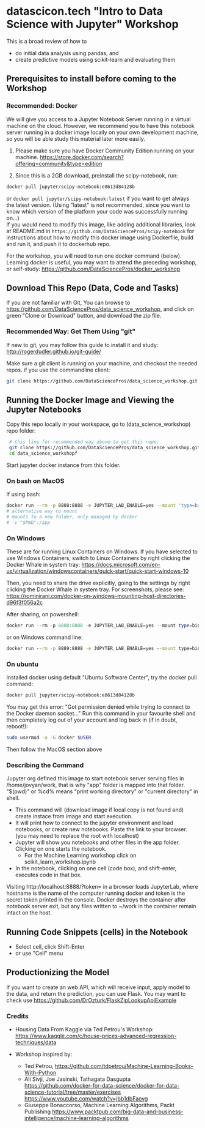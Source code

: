 # datascicon.tech "Intro to Data Science with Jupyter" Workshop

This is a broad review of how to
- do initial data analysis using pandas, and 
- create predictive models using scikit-learn and evaluating them

## Prerequisites to install before coming to the Workshop
### Recommended: Docker
We will give you access to a Jupyter Notebook Server running in a virtual machine on the cloud. However, 
we recommend you to have this notebook server running in a docker image locally on your own development machine, 
so you will be able study this material later more easily.

1. Please make sure you have Docker Community Edition running on your machine.
https://store.docker.com/search?offering=community&type=edition

2. Since this is a 2GB download, preinstall the scipy-notebook, run:
```bash
docker pull jupyter/scipy-notebook:e8613d84128b
```
or `docker pull jupyter/scipy-notebook:latest` if you want to get always the latest version. (Using "latest" is not 
recommended, since you want to know which version of the platform your code was successfully running on...)   
If you would need to modify this image, like adding additional libraries, look at README.md in 
`https://github.com/DataSciencePros/scipy-notebook` for instructions about how to modify this docker image using 
Dockerfile, build and run it, and push it to dockerhub repo.

For the workshop, you will need to run one docker command (below).  
Learning docker is useful, you may want to attend the preceding workshop, or self-study:
https://github.com/DataSciencePros/docker_workshop

## Download This Repo (Data, Code and Tasks)
If you are not familiar with Git, You can browse to https://github.com/DataSciencePros/data_science_workshop, 
and click on green "Clone or Download" button, and download the zip file.

### Recommended Way: Get Them Using "git"
If new to git, you may follow this guide to install it and study:
http://rogerdudler.github.io/git-guide/ 

 [//]: # "or https://product.hubspot.com/blog/git-and-github-tutorial-for-beginners"

Make sure a git client is running on your machine, and checkout the needed repos.
if you use the commandline client:
```bash
git clone https://github.com/DataSciencePros/data_science_workshop.git
```

## Running the Docker Image and Viewing the Jupyter Notebooks
Copy this repo locally in your workspace, go to (data_science_workshop) repo folder:
```bash
 # this line for recommended way above to get this repo:
 git clone https://github.com/DataSciencePros/data_science_workshop.git
 cd data_science_workshopf
```
Start jupyter docker instance from this folder.

### On bash on MacOS
If using bash:
 ```bash
 docker run --rm -p 8888:8888 -e JUPYTER_LAB_ENABLE=yes --mount 'type=bind,src='"$(pwd)"'/app,target=/home/jovyan/work' jupyter/scipy-notebook:e8613d84128b
 # alternative way to mount
 # mounts to a new folder, only managed by docker
 # -v "$PWD":/app
```
### On Windows
These are for running Linux Containers on Windows.
If you have selected to use Windows Containers, switch to Linux Containers by right clicking the Docker Whale in system tray:
https://docs.microsoft.com/en-us/virtualization/windowscontainers/quick-start/quick-start-windows-10

Then, you need to share the drive explicitly, going to the settings by right clicking the Docker Whale in system tray.
For screenshots, please see:
https://rominirani.com/docker-on-windows-mounting-host-directories-d96f3f056a2c

After sharing, on powershell: 
```powershell
docker run --rm -p 8888:8888 -e JUPYTER_LAB_ENABLE=yes --mount type=bind,src=$(pwd)/app,target=/home/jovyan/work jupyter/scipy-notebook:e8613d84128b
```
or on Windows command line:
```cmd
docker run --rm -p 8889:8888 -e JUPYTER_LAB_ENABLE=yes --mount type=bind,src=%cd%/app,target=/home/jovyan/work jupyter/scipy-notebook:e8613d84128b
```

### On ubuntu
Installed docker using default "Ubuntu Software Center", try the docker pull command:
```bash
docker pull jupyter/scipy-notebook:e8613d84128b
```
You may get this error:
"Got permission denied while trying to connect to the Docker daemon socket..."
Run this command in your favourite shell and then completely log out of your account and log back in (if in doubt, reboot!):

```bash
sudo usermod -a -G docker $USER
```
Then follow the MacOS section above

### Describing the Command 

Jupyter org defined this image to start notebook server serving files in /home/jovyan/work,
that is why "app" folder is mapped into that folder.
"$(pwd)" or %cd% means "print working directory" or "current directory" in shell.

- This command will (download image if local copy is not found and) create instace from image and start execution.
- It will print how to connect to the jupyter environment and load notebooks, or create new notebooks.
Paste the link to your browser.
(you may need to replace the root with localhost)
- Jupyter will show you notebooks and other files in the app folder. Clicking on one starts the notebook. 
  - For the Machine Learning workshop click on scikit_learn_workshop.ipynb
- In the notebook, clicking on one cell (code box), and shift-enter, executes code in that box.

Visiting http://localhost:8888/?token=<token> in a browser loads JupyterLab, where hostname is the name of the computer running docker and token is the secret token printed in the console. Docker destroys the container after notebook server exit, but any files written to ~/work in the container remain intact on the host.
## Running Code Snippets (cells) in the Notebook
- Select cell, click Shift-Enter
- or use "Cell" menu

## Productionizing the Model
If you want to create an web API, which will receive input, apply model to the data, and return the prediction, you can use Flask.
You may want to check use 
https://github.com/DrOzturk/FlaskZipLookupApiExample
### Credits
- Housing Data From Kaggle via Ted Petrou's Workshop: 
https://www.kaggle.com/c/house-prices-advanced-regression-techniques/data

- Workshop inspired by: 
  - Ted Petrou, https://github.com/tdpetrou/Machine-Learning-Books-With-Python
  - Ali Sivji, Joe Jasinski, Tathagata Dasgupta
  https://github.com/docker-for-data-science/docker-for-data-science-tutorial/tree/master/exercises
  https://www.youtube.com/watch?v=jbb1dbFaovg
  - Giuseppe Bonaccorso, Machine Learning Algorithms, Packt Publishing
  https://www.packtpub.com/big-data-and-business-intelligence/machine-learning-algorithms

